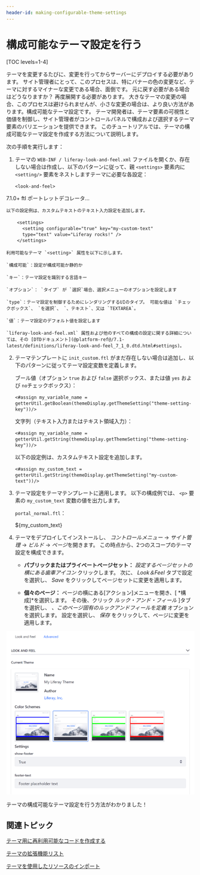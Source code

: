 ```yaml
---
header-id: making-configurable-theme-settings
---
```


# 構成可能なテーマ設定を行う

[TOC levels=1-4]

テーマを変更するたびに、変更を行ってからサーバーにデプロイする必要があります。 サイト管理者にとって、このプロセスは、特にバナーの色の変更など、テーマに対するマイナーな変更である場合、面倒です。 元に戻す必要がある場合はどうなりますか？ 再度展開する必要があります。 大きなテーマの変更の場合、このプロセスは避けられませんが、小さな変更の場合は、より良い方法があります。構成可能なテーマ設定です。 テーマ開発者は、テーマ要素の可視性と価値を制御し、サイト管理者がコントロールパネルで構成および選択するテーマ要素のバリエーションを提供できます。 このチュートリアルでは、テーマの構成可能なテーマ設定を作成する方法について説明します。

次の手順を実行します：

1.  テーマの `WEB-INF / liferay-look-and-feel.xml` ファイルを開くか、存在しない場合は作成し、以下のパターンに従って、親 `<settings>` 要素内に `<setting/>` 要素をネストしますテーマに必要な各設定：
   
        <look-and-feel>
<compatibility> <version>7.1.0+</version> </compatibility> <theme id="your-theme-name" name="Your Theme Name"> <template-extension>ftl</template-extension> <settings> <setting configurable="true" key="theme-setting-key" options="true,false" type="select" value="true" /> <setting configurable="true" key="theme-setting-key" type="text" value="My placeholder text" /> </settings> <portlet-decorator> ポートレットデコレータ... </portlet-decorator> </theme> </look-and-feel>

    以下の設定例は、カスタムテキストのテキスト入力設定を追加します。
   
        <settings>
          <setting configurable="true" key="my-custom-text"
          type="text" value="Liferay rocks!" />
        </settings>

    利用可能なテーマ `<setting>` 属性を以下に示します。

    `構成可能`：設定が構成可能か静的か

    `キー`：テーマ設定を識別する言語キー

    `オプション`： `タイプ` が `選択`場合、選択メニューのオプションを設定します

    `type`：テーマ設定を制御するためにレンダリングするUIのタイプ。 可能な値は `チェックボックス`、 `を選択`、 `、テキスト`、又は `TEXTAREA`。

    `値`：テーマ設定のデフォルト値を設定します

    `liferay-look-and-feel.xml` 属性および他のすべての構成の設定に関する詳細については、その [DTDドキュメント](@platform-ref@/7.1-latest/definitions/liferay-look-and-feel_7_1_0.dtd.html#settings)。

2.  テーマテンプレートに `init_custom.ftl` がまだ存在しない場合は追加し、以下のパターンに従ってテーマ設定変数を定義します。

    ブール値（オプション `true` および `false` 選択ボックス、または値 `yes` および `no`チェックボックス）：
   
        <#assign my_variable_name =
        getterUtil.getBoolean(themeDisplay.getThemeSetting("theme-setting-key"))/>

    文字列（テキスト入力またはテキスト領域入力）：
   
        <#assign my_variable_name =
        getterUtil.getString(themeDisplay.getThemeSetting("theme-setting-key"))/>

    以下の設定例は、カスタムテキスト設定を追加します。
   
        <#assign my_custom_text =
        getterUtil.getString(themeDisplay.getThemeSetting("my-custom-text"))/>

3.  テーマ設定をテーマテンプレートに適用します。 以下の構成例では、 `<p>` 要素の `my_custom_text` 変数の値を出力します。

    `portal_normal.ftl`： <p>${my_custom_text}</p>

4.  テーマをデプロイしてインストールし、 *コントロールメニュー* → *サイト管理* → *ビルド* → *ページ*を開きます。 この時点から、2つのスコープのテーマ設定を構成できます。

      - **パブリックまたはプライベートページセット：** *設定するページセットの横にある歯車アイコン* クリックします。 次に、 *Look＆Feel* タブで設定を選択し、 *Save* をクリックしてページセットに変更を適用します。

      - **個々のページ：** ページの横にある[アクション]メニューを開き、[ *構成]*を選択します。 その後、クリック *ルック・アンド・フィール* ]タブを選択し、 *、このページ固有のルックアンドフィールを定義* オプションを選択します。 設定を選択し、 *保存* をクリックして、ページに変更を適用します。

![図1：以下は、サイト管理者の構成可能な設定の例です。](../../../../images/theme-dev-configurable-theme-settings.png)

テーマの構成可能なテーマ設定を行う方法がわかりました！

## 関連トピック

[テーマ用に再利用可能なコードを作成する](/docs/7-1/tutorials/-/knowledge_base/t/creating-reusable-pieces-of-code-for-your-themes)

[テーマの拡張機能リスト](/docs/7-1/tutorials/-/knowledge_base/t/listing-your-themes-extensions)

[テーマを使用したリソースのインポート](/docs/7-1/tutorials/-/knowledge_base/t/importing-resources-with-a-theme)
